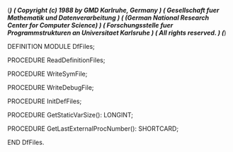 (******************************************************************************)
(* Copyright (c) 1988 by GMD Karlruhe, Germany				      *)
(* Gesellschaft fuer Mathematik und Datenverarbeitung			      *)
(* (German National Research Center for Computer Science)		      *)
(* Forschungsstelle fuer Programmstrukturen an Universitaet Karlsruhe	      *)
(* All rights reserved.							      *)
(******************************************************************************)

DEFINITION MODULE DfFiles;


   PROCEDURE ReadDefinitionFiles;

   PROCEDURE WriteSymFile;

   PROCEDURE WriteDebugFile;

   PROCEDURE InitDefFiles;

   PROCEDURE GetStaticVarSize(): LONGINT;

   PROCEDURE GetLastExternalProcNumber(): SHORTCARD;

END DfFiles.
